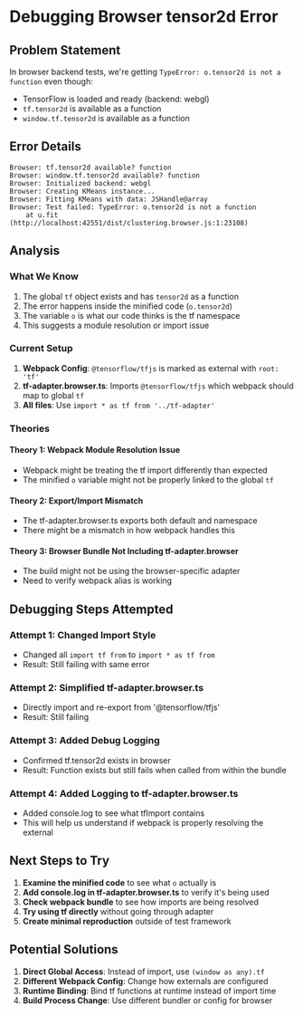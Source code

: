 # Debugging Browser tensor2d Error

## Problem Statement
In browser backend tests, we're getting `TypeError: o.tensor2d is not a function` even though:
- TensorFlow is loaded and ready (backend: webgl)
- `tf.tensor2d` is available as a function
- `window.tf.tensor2d` is available as a function

## Error Details
```
Browser: tf.tensor2d available? function
Browser: window.tf.tensor2d available? function
Browser: Initialized backend: webgl
Browser: Creating KMeans instance...
Browser: Fitting KMeans with data: JSHandle@array
Browser: Test failed: TypeError: o.tensor2d is not a function
    at u.fit (http://localhost:42551/dist/clustering.browser.js:1:23108)
```

## Analysis

### What We Know
1. The global `tf` object exists and has `tensor2d` as a function
2. The error happens inside the minified code (`o.tensor2d`)
3. The variable `o` is what our code thinks is the tf namespace
4. This suggests a module resolution or import issue

### Current Setup
1. **Webpack Config**: `@tensorflow/tfjs` is marked as external with `root: 'tf'`
2. **tf-adapter.browser.ts**: Imports `@tensorflow/tfjs` which webpack should map to global `tf`
3. **All files**: Use `import * as tf from '../tf-adapter'`

### Theories

#### Theory 1: Webpack Module Resolution Issue
- Webpack might be treating the tf import differently than expected
- The minified `o` variable might not be properly linked to the global `tf`

#### Theory 2: Export/Import Mismatch
- The tf-adapter.browser.ts exports both default and namespace
- There might be a mismatch in how webpack handles this

#### Theory 3: Browser Bundle Not Including tf-adapter.browser
- The build might not be using the browser-specific adapter
- Need to verify webpack alias is working

## Debugging Steps Attempted

### Attempt 1: Changed Import Style
- Changed all `import tf from` to `import * as tf from`
- Result: Still failing with same error

### Attempt 2: Simplified tf-adapter.browser.ts
- Directly import and re-export from '@tensorflow/tfjs'
- Result: Still failing

### Attempt 3: Added Debug Logging
- Confirmed tf.tensor2d exists in browser
- Result: Function exists but still fails when called from within the bundle

### Attempt 4: Added Logging to tf-adapter.browser.ts
- Added console.log to see what tfImport contains
- This will help us understand if webpack is properly resolving the external

## Next Steps to Try

1. **Examine the minified code** to see what `o` actually is
2. **Add console.log in tf-adapter.browser.ts** to verify it's being used
3. **Check webpack bundle** to see how imports are being resolved
4. **Try using tf directly** without going through adapter
5. **Create minimal reproduction** outside of test framework

## Potential Solutions

1. **Direct Global Access**: Instead of import, use `(window as any).tf` 
2. **Different Webpack Config**: Change how externals are configured
3. **Runtime Binding**: Bind tf functions at runtime instead of import time
4. **Build Process Change**: Use different bundler or config for browser
